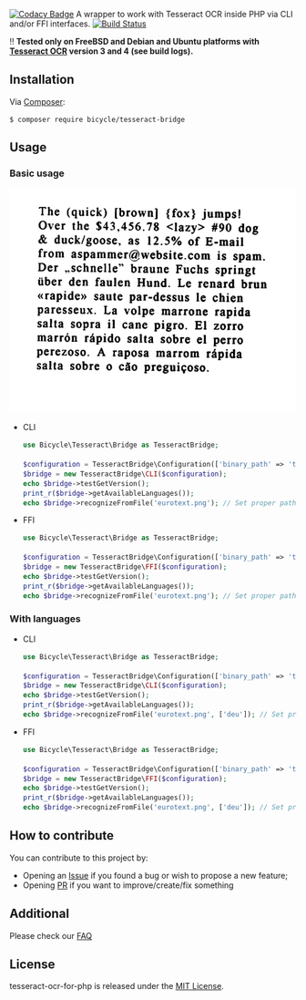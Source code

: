 [![Codacy Badge](https://api.codacy.com/project/badge/Grade/2e87afedaea348908638368b7a020c32)](https://app.codacy.com/gh/vkhramtsov/tesseract-bridge?utm_source=github.com&utm_medium=referral&utm_content=vkhramtsov/tesseract-bridge&utm_campaign=Badge_Grade_Settings)
A wrapper to work with Tesseract OCR inside PHP via CLI and/or FFI interfaces. [![Build Status](https://travis-ci.org/vkhramtsov/tesseract-bridge.svg?branch=master)](https://travis-ci.org/vkhramtsov/tesseract-bridge)

:bangbang: **Tested only on FreeBSD and Debian and Ubuntu platforms with [Tesseract OCR][] version 3 and 4 (see build logs).**

## Installation

Via [Composer][]:

    $ composer require bicycle/tesseract-bridge

## Usage

### Basic usage

  ![example](tests/data/image/eurotext.png)

- CLI
  ```php
  use Bicycle\Tesseract\Bridge as TesseractBridge;
  
  $configuration = TesseractBridge\Configuration(['binary_path' => 'tesseract']);
  $bridge = new TesseractBridge\CLI($configuration);
  echo $bridge->testGetVersion();
  print_r($bridge->getAvailableLanguages());
  echo $bridge->recognizeFromFile('eurotext.png'); // Set proper path here
  ```

- FFI
  ```php
  use Bicycle\Tesseract\Bridge as TesseractBridge;
  
  $configuration = TesseractBridge\Configuration(['binary_path' => 'tesseract']);
  $bridge = new TesseractBridge\FFI($configuration);
  echo $bridge->testGetVersion();
  print_r($bridge->getAvailableLanguages());
  echo $bridge->recognizeFromFile('eurotext.png'); // Set proper path here
  ```

### With languages

- CLI
  ```php
  use Bicycle\Tesseract\Bridge as TesseractBridge;
  
  $configuration = TesseractBridge\Configuration(['binary_path' => 'tesseract']);
  $bridge = new TesseractBridge\CLI($configuration);
  echo $bridge->testGetVersion();
  print_r($bridge->getAvailableLanguages());
  echo $bridge->recognizeFromFile('eurotext.png', ['deu']); // Set proper path here
  ```

- FFI
  ```php
  use Bicycle\Tesseract\Bridge as TesseractBridge;
  
  $configuration = TesseractBridge\Configuration(['binary_path' => 'tesseract']);
  $bridge = new TesseractBridge\FFI($configuration);
  echo $bridge->testGetVersion();
  print_r($bridge->getAvailableLanguages());
  echo $bridge->recognizeFromFile('eurotext.png', ['deu']); // Set proper path here
  ```

## How to contribute

You can contribute to this project by:

* Opening an [Issue][] if you found a bug or wish to propose a new feature;
* Opening [PR][] if you want to improve/create/fix something

## Additional
Please check our [FAQ][]

## License

tesseract-ocr-for-php is released under the [MIT License][].


[Tesseract OCR]: https://github.com/tesseract-ocr/tesseract
[Composer]: https://getcomposer.org/
[Issue]: ../../issues
[PR]: ../../pulls
[FAQ]: ./Resources/doc/faq.rst
[MIT License]: ./LICENSE
